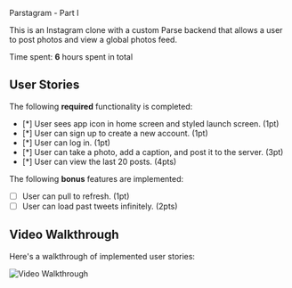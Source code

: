  Parstagram - Part I

This is an Instagram clone with a custom Parse backend that allows a user to post photos and view a global photos feed.

Time spent: **6** hours spent in total

## User Stories

The following **required** functionality is completed:

- [*] User sees app icon in home screen and styled launch screen. (1pt)
- [*] User can sign up to create a new account. (1pt)
- [*] User can log in. (1pt)
- [*] User can take a photo, add a caption, and post it to the server. (3pt)
- [*] User can view the last 20 posts. (4pts)

The following **bonus** features are implemented:

- [ ] User can pull to refresh. (1pt)
- [ ] User can load past tweets infinitely. (2pts)

## Video Walkthrough

Here's a walkthrough of implemented user stories:

<img src='http://g.recordit.co/V9vOIRjkr8.gif' title='Video Walkthrough' width='' alt='Video Walkthrough' />
